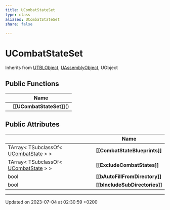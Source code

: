 ```yaml
---
title: UCombatStateSet
type: class
aliases: UCombatStateSet
share: false

---
```


# UCombatStateSet





Inherits from [UTBLObject](/docs/SDK/Source/Classes/classUTBLObject.md), [UAssemblyObject](/docs/SDK/Source/Classes/classUAssemblyObject.md), UObject

## Public Functions

|                | Name           |
| -------------- | -------------- |
| | **[[UCombatStateSet]]**() |

## Public Attributes

|                | Name           |
| -------------- | -------------- |
| TArray< TSubclassOf< [UCombatState](/docs/SDK/Source/Classes/classUCombatState.md) > > | **[[CombatStateBlueprints]]**  |
| TArray< TSubclassOf< [UCombatState](/docs/SDK/Source/Classes/classUCombatState.md) > > | **[[ExcludeCombatStates]]**  |
| bool | **[[bAutoFillFromDirectory]]**  |
| bool | **[[bIncludeSubDirectories]]**  |

-------------------------------

Updated on 2023-07-04 at 02:30:59 +0200
